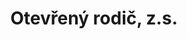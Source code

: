 ---
id: f0bbe494-6094-432d-a3fc-7815465b48ac
title: Otevřený rodič, z.s.
price: 8
year: 2019
description: Lesní škola a školka Bezinka – příspěvek na zateplení budovy
kouskovani: true
locationName: undefined
position:
  lng: 18.307642051559
  lat: 49.65259840791714
---